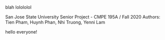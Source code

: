 blah
lolololol

San Jose State University
Senior Project - CMPE 195A / Fall 2020
Authors: Tien Pham, Huynh Phan, Nhi Truong, Yenni Lam

hello everyone!